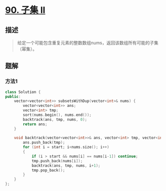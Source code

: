 # [90. 子集 II](https://leetcode-cn.com/problems/subsets-ii/)

## 描述

> 给定一个可能包含重复元素的整数数组nums，返回该数组所有可能的子集（幂集）。

## 题解

### 方法1

```c++
class Solution {
public:
    vector<vector<int>> subsetsWithDup(vector<int>& nums) {
        vector<vector<int>> ans;
        vector<int> tmp;
        sort(nums.begin(), nums.end());
        backtrack(ans, tmp, nums, 0);
        return ans;
    }
    
    void backtrack(vector<vector<int>>& ans, vector<int> tmp, vector<int> nums, int start){
        ans.push_back(tmp);
        for (int i = start; i<nums.size(); i++)
        {
            if (i > start && nums[i] == nums[i-1]) continue;
            tmp.push_back(nums[i]);
            backtrack(ans, tmp, nums, i+1);
            tmp.pop_back();
        }
    }
};
```
